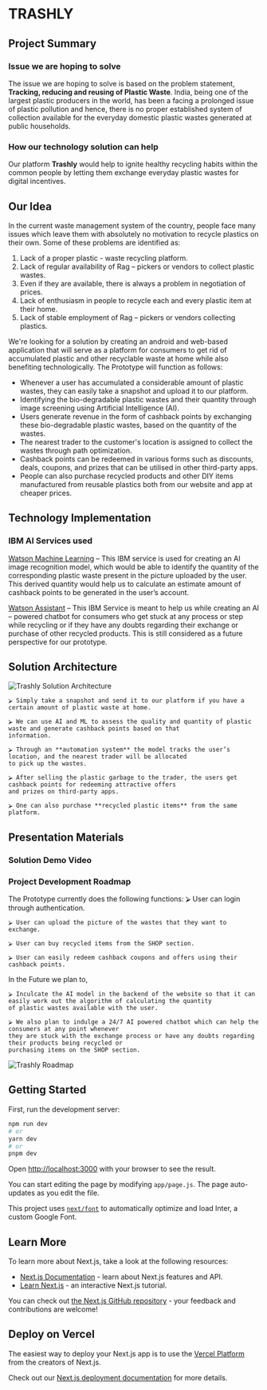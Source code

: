 # TRASHLY

## Project Summary

### Issue we are hoping to solve
The issue we are hoping to solve is based on the problem statement, **Tracking, reducing and reusing of Plastic Waste**. India, being one of the largest plastic producers in the world, has been a facing a prolonged issue of plastic pollution and hence, there is no proper established system of collection available for the everyday domestic plastic wastes generated at public households.

### How our technology solution can help

Our platform **Trashly** would help to ignite healthy recycling habits within the common people by letting them exchange everyday plastic wastes for digital incentives.

## Our Idea
In the current waste management system of the country, people face many issues which leave them with absolutely no motivation to recycle plastics on their own. Some of these problems are identified as:

1. Lack of a proper plastic - waste recycling platform.
2. Lack of regular availability of Rag – pickers or vendors to collect plastic wastes.
3. Even if they are available, there is always a problem in negotiation of prices.
4. Lack of enthusiasm in people to recycle each and every plastic item at their home.
5. Lack of stable employment of Rag – pickers or vendors collecting plastics.

We're looking for a solution by creating an android and web-based application that will serve as a platform for consumers to get rid of accumulated plastic and other recyclable waste at home while also benefiting technologically. The Prototype will function as follows:

 - Whenever a user has accumulated a considerable amount of plastic wastes, they can easily take a snapshot and upload it to our platform.
 - Identifying the bio-degradable plastic wastes and their quantity through image screening using Artificial Intelligence (AI).
 - Users generate revenue in the form of cashback points by exchanging these bio-degradable plastic wastes, based on the quantity of the wastes.
 - The nearest trader to the customer's location is assigned to collect the wastes through path optimization.
 - Cashback points can be redeemed in various forms such as discounts, deals, coupons, and prizes that can be utilised in other third-party apps.
 - People can also purchase recycled products and other DIY items manufactured from reusable plastics both from our website and app at cheaper prices.

## Technology Implementation

### IBM AI Services used


[Watson Machine Learning](https://cloud.ibm.com/catalog/services/watson-machine-learningcatalog_query=aHR0cHM6Ly9jbG91ZC5pYm0uY29tL2NhdGFsb2c%2FY2F0ZWdvcnk9YWkjc2VydmljZXM%3D) – This IBM service is used for creating an AI image recognition model, which would be able to identify the quantity of the corresponding plastic waste present in the picture uploaded by the user. This derived quantity would help us to calculate an estimate amount of cashback points to be generated in the user’s account.  

[Watson Assistant](https://cloud.ibm.com/catalog/services/watson-assistant) – This IBM Service is meant to help us while creating an AI – powered chatbot for consumers who get stuck at any process or step while recycling or if they have any doubts regarding their exchange or purchase of other recycled products. This is still considered as a future perspective for our prototype.

## Solution Architecture
![Trashly Solution Architecture](https://github.com/Call-for-Code-Global-Challenge-2023/trashly/assets/74723804/8ec59e4a-9240-4e91-b505-c3df68fd0037)



    ⮚ Simply take a snapshot and send it to our platform if you have a certain amount of plastic waste at home. 
 
    ⮚ We can use AI and ML to assess the quality and quantity of plastic waste and generate cashback points based on that
    information.  
  
    ⮚ Through an **automation system** the model tracks the user’s location, and the nearest trader will be allocated
    to pick up the wastes.  
 
    ⮚ After selling the plastic garbage to the trader, the users get cashback points for redeeming attractive offers
    and prizes on third-party apps.  
 
    ⮚ One can also purchase **recycled plastic items** from the same platform.


## Presentation Materials

### Solution Demo Video


### Project Development Roadmap

The Prototype currently does the following functions:
    ⮚ User can login through authentication.
 
    ⮚ User can upload the picture of the wastes that they want to exchange.
 
    ⮚ User can buy recycled items from the SHOP section.
 
    ⮚ User can easily redeem cashback coupons and offers using their cashback points.
 
In the Future we plan to, 

    ⮚ Inculcate the AI model in the backend of the website so that it can easily work out the algorithm of calculating the quantity
    of plastic wastes available with the user.

    ⮚ We also plan to indulge a 24/7 AI powered chatbot which can help the consumers at any point whenever
    they are stuck with the exchange process or have any doubts regarding their products being recycled or 
    purchasing items on the SHOP section.

![Trashly Roadmap](https://github.com/Call-for-Code-Global-Challenge-2023/trashly/assets/74723804/7eb2fb58-2268-4734-bd78-eab9fd19bda8)

## Getting Started

First, run the development server:

```bash
npm run dev
# or
yarn dev
# or
pnpm dev
```

Open [http://localhost:3000](http://localhost:3000) with your browser to see the result.

You can start editing the page by modifying `app/page.js`. The page auto-updates as you edit the file.

This project uses [`next/font`](https://nextjs.org/docs/basic-features/font-optimization) to automatically optimize and load Inter, a custom Google Font.

## Learn More

To learn more about Next.js, take a look at the following resources:

- [Next.js Documentation](https://nextjs.org/docs) - learn about Next.js features and API.
- [Learn Next.js](https://nextjs.org/learn) - an interactive Next.js tutorial.

You can check out [the Next.js GitHub repository](https://github.com/vercel/next.js/) - your feedback and contributions are welcome!

## Deploy on Vercel

The easiest way to deploy your Next.js app is to use the [Vercel Platform](https://vercel.com/new?utm_medium=default-template&filter=next.js&utm_source=create-next-app&utm_campaign=create-next-app-readme) from the creators of Next.js.

Check out our [Next.js deployment documentation](https://nextjs.org/docs/deployment) for more details.
